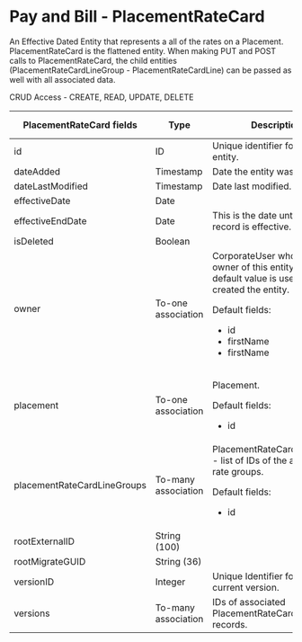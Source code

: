 # Pay and Bill - PlacementRateCard

An Effective Dated Entity that represents a all of the rates on a Placement. PlacementRateCard is the flattened entity. When making PUT and POST calls to PlacementRateCard, the child entities (PlacementRateCardLineGroup - PlacementRateCardLine) can be passed as well with all associated data.

CRUD Access - CREATE, READ, UPDATE, DELETE

<table>
    <colgroup>
        <col width="20%" />
        <col width="20%" />
        <col width="20%" />
        <col width="20%" />
        <col width="20%" />
    </colgroup>
    <thead>
        <tr class="header">
            <th>PlacementRateCard fields</th>
            <th>Type</th>
            <th>Description</th>
            <th>Not null</th>
            <th>Read-only</th>
        </tr>
    </thead>
    <tbody>
        <tr class="even">
            <td>id</td>
            <td>ID</td>
            <td>Unique identifier for this entity.</td>
            <td>X</td>
            <td>X</td>
        </tr>
        <tr class="odd">
            <td>dateAdded</td>
            <td>Timestamp</td>
            <td>Date the entity was added.</td>
            <td>X</td>
            <td>X</td>
        </tr>
        <tr class="even">
            <td>dateLastModified</td>
            <td>Timestamp</td>
            <td>Date last modified.</td>
            <td>X</td>
            <td>X</td>
        </tr>
        <tr class="odd">
            <td>effectiveDate</td>
            <td>Date</td>
            <td></td>
            <td>X</td>
            <td></td>
        </tr>
        <tr class="even">
            <td>effectiveEndDate</td>
            <td>Date</td>
            <td>This is the date until when the record is effective.</td>
            <td></td>
            <td>X</td>
        </tr>
        <tr class="odd">
            <td>isDeleted</td>
            <td>Boolean</td>
            <td></td>
            <td></td>
            <td>X</td>
        </tr>
        <tr class="even">
            <td>owner</td>
            <td>To-one association</td>
            <td>CorporateUser who is the owner of this entity. The default value is user who created the entity.
                <p>Default fields:</p>
                    <ul><li>id</li>
                    <li>firstName</li>
                    <li>firstName</li>
                </ul>
            </td>
            <td></td>
            <td>X</td>
        </tr>
        <tr class="odd">
            <td>placement</td>
            <td>To-one association</td>
            <td><p>Placement.</p>
                <p>Default fields:</p>
                <ul>
                    <li>id</li>
                </ul>
            </td>
            <td></td>
            <td></td>
        </tr>
        <tr class="even">
            <td>placementRateCardLineGroups</td>
            <td>To-many association</td>
            <td>PlacementRateCardLineGroup - list of IDs of the associated rate groups.
                <p>Default fields:</p>
                <ul>
                    <li>id</li>
                </ul>
            </td>
            <td></td>
            <td>X</td>
        </tr>
        <tr class="odd">
            <td>rootExternalID</td>
            <td>String (100)</td>
            <td></td>
            <td></td>
            <td>X</td>
        </tr>
        <tr class="even">
            <td>rootMigrateGUID</td>
            <td>String (36)</td>
            <td></td>
            <td></td>
            <td>X</td>
        </tr>
        <tr class="odd">
            <td>versionID</td>
            <td>Integer</td>
            <td>Unique Identifier for the current version.</td>
            <td></td>
            <td>X</td>
        </tr>
        <tr class="even">
            <td>versions</td>
            <td>To-many association</td>
            <td>IDs of associated PlacementRateCardVersion records.</td>
            <td></td>
            <td>X</td>
        </tr>
    </tbody>
</table>







